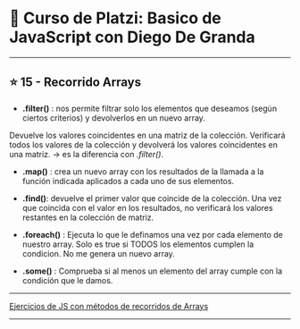 # :book: Curso de Platzi: Basico de JavaScript con Diego De Granda

---

## :star: 15 - Recorrido Arrays


- **.filter()** : nos permite filtrar solo los elementos que deseamos (según ciertos criterios) y devolverlos en un nuevo array.

Devuelve los valores coincidentes en una matriz de la colección. Verificará todos los valores de la colección y devolverá los valores coincidentes en una matriz. -> es la diferencia con *.filter()*.

- **.map()** : crea un nuevo array con los resultados de la llamada a la función indicada aplicados a cada uno de sus elementos.

- **.find()**: devuelve el primer valor que coincide de la colección. Una vez que coincida con el valor en los resultados, no verificará los valores restantes en la colección de matriz.


- **.foreach()** : Ejecuta lo que le definamos una vez por cada elemento de nuestro array. Solo es true si TODOS los elementos cumplen la condicion. No me genera un nuevo array.

- **.some()** : Comprueba si al menos un elemento del array cumple con la condición que le damos.

---

[Ejercicios de JS con métodos de recorridos de Arrays](https://github.com/eugenia1984/curso_platzi_basico_js_diego_de_granda/tree/main/15_recorrido_arrays/recorrido_arrays-js)

---